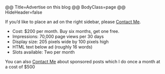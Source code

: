@@ Title=Advertise on this blog
@@ BodyClass=page
@@ HideHeader=false

If you’d like to place an ad on the right sidebar, please [Contact Me](/contact).

- Cost: $200 per month. Buy six months, get one free.
- Impressions: 70,000 page views per 30 days
- Display size: 205 pixels wide by 100 pixels high
- HTML text below ad (roughly 16 words)
- Slots available: Two per month

You can also [Contact Me](/contact) about sponsored posts which I do once a month at a cost of $500